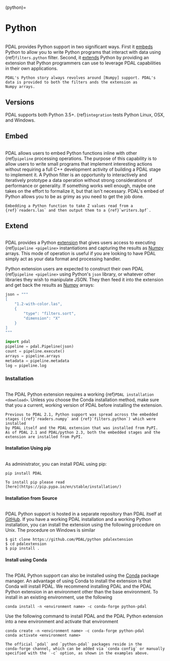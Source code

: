 (python)=

# Python

```{index} Numpy, Python
```

PDAL provides Python support in two significant ways. First it [embeds] Python
to allow you to write Python programs that interact with data using
{ref}`filters.python` filter. Second, it [extends] Python by providing an
extension that Python programmers can use to leverage PDAL capabilities in
their own applications.

```{note}
PDAL's Python story always revolves around [Numpy] support. PDAL's
data is provided to both the filters ands the extension as
Numpy arrays.
```

## Versions

PDAL supports both Python 3.5+. {ref}`integration` tests Python
Linux, OSX, and Windows.

## Embed

```{index} Embed, Python
```

PDAL allows users to embed Python functions inline with other {ref}`pipeline`
processing operations. The purpose of this capability is to allow users to
write small programs that implement interesting actions without requiring a
full C++ development activity of building a PDAL stage to implement it. A
Python filter is an opportunity to interactively and iteratively prototype a
data operation without strong considerations of performance or generality.  If
something works well enough, maybe one takes on the effort to formalize it, but
that isn't necessary. PDAL's embed of Python allows you to be as grimy as you
need to get the job done.

```{figure} ./images/python-pdal-pipeline.png
Embedding a Python function to take Z values read from a
{ref}`readers.las` and then output them to a {ref}`writers.bpf`.
```

## Extend

```{index} Extension, Python
```

PDAL provides a Python [extension](https://pypi.org/project/pdal/)
that gives users access to executing
{ref}`pipeline <pipeline>` instantiations and capturing the results
as [Numpy] arrays.
This mode of operation is useful if you are looking to have PDAL simply act as
your data format and processing handler.

Python extension users are expected to construct their own PDAL
{ref}`pipeline <pipeline>`
using Python's `json` library, or whatever other libraries they wish to
manipulate JSON. They then feed it into the extension and get back the
results as [Numpy] arrays:

```python
json = """
[
    "1.2-with-color.las",
    {
        "type": "filters.sort",
        "dimension": "X"
    }
]
"""

import pdal
pipeline = pdal.Pipeline(json)
count = pipeline.execute()
arrays = pipeline.arrays
metadata = pipeline.metadata
log = pipeline.log
```

### Installation

```{index} Install, Python
```

The PDAL Python extension requires a working
{ref}`PDAL installation <download>`.  Unless you choose the Conda installation
method, make sure that you a current, working version of PDAL before
installing the extension.

```{note}
Previous to PDAL 2.1, Python support was spread across the embedded
stages ({ref}`readers.numpy` and {ref}`filters.python`) which were installed
by PDAL itself and the PDAL extension that was installed from PyPI.
As of PDAL 2.1 and PDAL/python 2.3, both the embedded stages and the
extension are installed from PyPI.
```

#### Installation Using pip

```{index} Install, Python, pip
```

As administrator, you can install PDAL using pip:

```
pip install PDAL
```

```{note}
To install pip please read
[here](https://pip.pypa.io/en/stable/installation/)
```

#### Installation from Source

```{index} Install, Python, Source
```

PDAL Python support is hosted in a separate repository than PDAL itself at
[GitHub](https://github.com/PDAL/python).  If you have a working PDAL
installation and a working Python installation, you can install the extension
using the following procedure on Unix.  The procedure on Windows is similar

```
$ git clone https://github.com/PDAL/python pdalextension
$ cd pdalextension
$ pip install .
```

#### Install using Conda

```{index} Install, Python, Conda
```

The PDAL Python support can also be installed using the [Conda]
package manager.  An advantage of using Conda to install the extension is
that Conda will install PDAL. We recommend installing PDAL and the PDAL
Python extension in an environment other than the base environment.  To
install in an existing environment, use the following

```
conda install -n <environment name> -c conda-forge python-pdal
```

Use the following command to install PDAL and the PDAL Python extension
into a new environment and activate that environment

```
conda create -n <environment name> -c conda-forge python-pdal
conda activate <environment name>
```

```{note}
The official `pdal` and `python-pdal` packages reside in the
conda-forge channel, which can be added via `conda config` or manually
specified with the `-c` option, as shown in the examples above.
```

[conda]: https://conda.io/projects/conda/en/latest/
[embeds]: https://docs.python.org/3/extending/embedding.html
[extends]: https://docs.python.org/3/extending/extending.html
[numpy]: https://numpy.org
[pip]: https://pip.pypa.io/en/stable/
